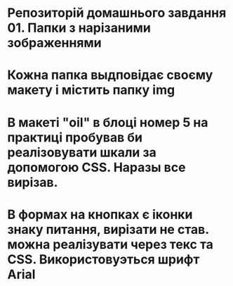 # Репозиторій домашнього завдання 01. Папки з нарізаними зображеннями

# Кожна папка выдповідає своєму макету і містить папку img

# В макеті "oil" в блоці номер 5 на практиці пробував би реалізовувати шкали за допомогою CSS. Наразы все вирізав.

# В формах на кнопках є іконки знаку питання, вирізати не став. можна реалізувати через текс та СSS. Використовуэться шрифт Arial